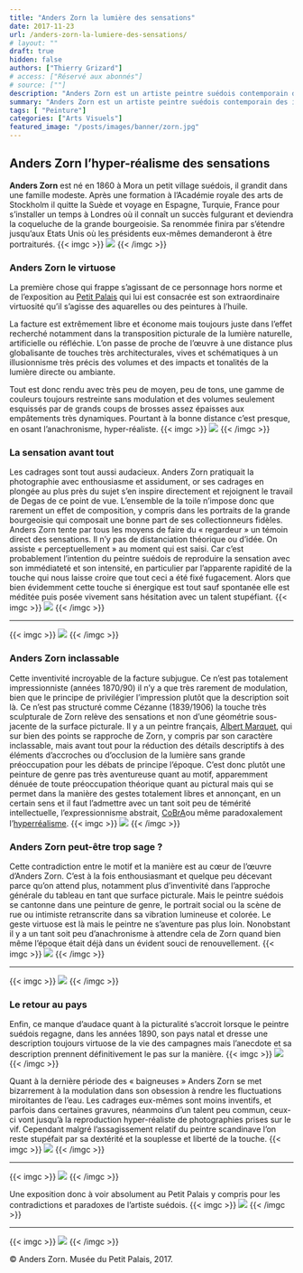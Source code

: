 ```yaml
---
title: "Anders Zorn la lumière des sensations"
date: 2017-11-23
url: /anders-zorn-la-lumiere-des-sensations/
# layout: ""
draft: true
hidden: false
authors: ["Thierry Grizard"]
# access: ["Réservé aux abonnés"]
# source: [""]
description: "Anders Zorn est un artiste peintre suédois contemporain des impressionnistes qui a pratiqué une peinture virtuose des sensations et de la lumière"
summary: "Anders Zorn est un artiste peintre suédois contemporain des impressionnistes qui a pratiqué une peinture virtuose des sensations et de la lumière"
tags: [ "Peinture"]
categories: ["Arts Visuels"]
featured_image: "/posts/images/banner/zorn.jpg"
---
```

## Anders Zorn l’hyper-réalisme des sensations

**Anders Zorn** est né en 1860 à Mora un petit village suédois, il grandit dans une famille modeste. Après une formation à l’Académie royale des arts de Stockholm il quitte la Suède et voyage en Espagne, Turquie, France pour s’installer un temps à Londres où il connaît un succès fulgurant et deviendra la coqueluche de la grande bourgeoisie. Sa renommée finira par s’étendre jusqu’aux Etats Unis où les présidents eux-mêmes demanderont à être portraiturés.
{{< imgc >}}
![](/posts/images/zorn/anders-zorn-exposition-paris-petit-palais-artiste-peintre-suede.095.jpg)
{{< /imgc >}}

### Anders Zorn le virtuose

La première chose qui frappe s’agissant de ce personnage hors norme et de l’exposition au [Petit Palais](http://www.petitpalais.paris.fr/expositions/anders-zorn?ref=artefields.net) qui lui est consacrée est son extraordinaire virtuosité qu’il s’agisse des aquarelles ou des peintures à l’huile.

La facture est extrêmement libre et économe mais toujours juste dans l’effet recherché notamment dans la transposition picturale de la lumière naturelle, artificielle ou réfléchie. L’on passe de proche de l’œuvre à une distance plus globalisante de touches très architecturales, vives et schématiques à un illusionnisme très précis des volumes et des impacts et tonalités de la lumière directe ou ambiante.

Tout est donc rendu avec très peu de moyen, peu de tons, une gamme de couleurs toujours restreinte sans modulation et des volumes seulement esquissés par de grands coups de brosses assez épaisses aux empâtements très dynamiques. Pourtant à la bonne distance c’est presque, en osant l’anachronisme, hyper-réaliste.
{{< imgc >}}
![](/posts/images/zorn/anders-zorn-exposition-paris-petit-palais-artiste-peintre-suede.095-28.jpg)
{{< /imgc >}}

### La sensation avant tout

Les cadrages sont tout aussi audacieux. Anders Zorn pratiquait la photographie avec enthousiasme et assidument, or ses cadrages en plongée au plus près du sujet s’en inspire directement et rejoignent le travail de Degas de ce point de vue. L’ensemble de la toile n’impose donc que rarement un effet de composition, y compris dans les portraits de la grande bourgeoisie qui composait une bonne part de ses collectionneurs fidèles. Anders Zorn tente par tous les moyens de faire du « regardeur » un témoin direct des sensations. Il n’y pas de distanciation théorique ou d’idée. On assiste « perceptuellement » au moment qui est saisi. Car c’est probablement l’intention du peintre suédois de reproduire la sensation avec son immédiateté et son intensité, en particulier par l’apparente rapidité de la touche qui nous laisse croire que tout ceci a été fixé fugacement. Alors que bien évidemment cette touche si énergique est tout sauf spontanée elle est méditée puis posée vivement sans hésitation avec un talent stupéfiant.
{{< imgc >}}
![](/posts/images/zorn/anders-zorn-exposition-paris-petit-palais-artiste-peintre-suede.095-45.jpg) 
{{< /imgc >}}

---
{{< imgc >}}
![](/posts/images/zorn/anders-zorn-exposition-paris-petit-palais-artiste-peintre-suede.095-46.jpg)
{{< /imgc >}}

### Anders Zorn inclassable

Cette inventivité incroyable de la facture subjugue. Ce n’est pas totalement impressionniste (années 1870/90) il n’y a que très rarement de modulation, bien que le principe de privilégier l’impression plutôt que la description soit là. Ce n’est pas structuré comme Cézanne (1839/1906) la touche très sculpturale de Zorn relève des sensations et non d’une géométrie sous-jacente de la surface picturale. Il y a un peintre français, [Albert Marquet](/albert-marquet-mam/), qui sur bien des points se rapproche de Zorn, y compris par son caractère inclassable, mais avant tout pour la réduction des détails descriptifs à des éléments d’accroches ou d’occlusion de la lumière sans grande préoccupation pour les débats de principe l’époque. C’est donc plutôt une peinture de genre pas très aventureuse quant au motif, apparemment dénuée de toute préoccupation théorique quant au pictural mais qui se permet dans la manière des gestes totalement libres et annonçant, en un certain sens et il faut l’admettre avec un tant soit peu de témérité intellectuelle, l’expressionnisme abstrait, [CoBrA](/karel-appel-humaniste-barbare/)ou même paradoxalement l’[hyperréalisme](/hyperrealisme/).
{{< imgc >}}
![](/posts/images/zorn/anders-zorn-exposition-paris-petit-palais-artiste-peintre-suede.095-25.jpg)
{{< /imgc >}}

### Anders Zorn peut-être trop sage ?

Cette contradiction entre le motif et la manière est au cœur de l’œuvre d’Anders Zorn. C’est à la fois enthousiasmant et quelque peu décevant parce qu’on attend plus, notamment plus d’inventivité dans l’approche générale du tableau en tant que surface picturale. Mais le peintre suédois se cantonne dans une peinture de genre, le portrait social ou la scène de rue ou intimiste retranscrite dans sa vibration lumineuse et colorée. Le geste virtuose est là mais le peintre ne s’aventure pas plus loin. Nonobstant il y a un tant soit peu d’anachronisme à attendre cela de Zorn quand bien même l’époque était déjà dans un évident souci de renouvellement.
{{< imgc >}}
![](/posts/images/zorn/anders-zorn-exposition-paris-petit-palais-artiste-peintre-suede.095-56.jpg)
{{< /imgc >}}

---
{{< imgc >}}
![](/posts/images/zorn/anders-zorn-exposition-paris-petit-palais-artiste-peintre-suede.095-57.jpg)
{{< /imgc >}}

### Le retour au pays

Enfin, ce manque d’audace quant à la picturalité s’accroit lorsque le peintre suédois regagne, dans les années 1890, son pays natal et dresse une description toujours virtuose de la vie des campagnes mais l’anecdote et sa description prennent définitivement le pas sur la manière.
{{< imgc >}}
![](/posts/images/zorn/anders-zorn-exposition-paris-petit-palais-artiste-peintre-suede.095-76.jpg)
{{< /imgc >}}

Quant à la dernière période des « baigneuses » Anders Zorn se met bizarrement à la modulation dans son obsession à rendre les fluctuations miroitantes de l’eau. Les cadrages eux-mêmes sont moins inventifs, et parfois dans certaines gravures, néanmoins d’un talent peu commun, ceux-ci vont jusqu’à la reproduction hyper-réaliste de photographies prises sur le vif. Cependant malgré l’assagissement relatif du peintre scandinave l’on reste stupéfait par sa dextérité et la souplesse et liberté de la touche.
{{< imgc >}}
![](/posts/images/zorn/anders-zorn-exposition-paris-petit-palais-artiste-peintre-suede.095-89.jpg)
{{< /imgc >}}

---
{{< imgc >}}
![](/posts/images/zorn/anders-zorn-exposition-paris-petit-palais-artiste-peintre-suede.095-90.jpg)
{{< /imgc >}}

Une exposition donc à voir absolument au Petit Palais y compris pour les contradictions et paradoxes de l’artiste suédois.
{{< imgc >}}
![](/posts/images/zorn/anders-zorn_petit_palais-exhibition-3-1.jpg)
{{< /imgc >}}

---
{{< imgc >}}
![](/posts/images/zorn/anders-zorn_petit_palais-exhibition-2-1.jpg)
{{< /imgc >}}

© Anders Zorn. Musée du Petit Palais, 2017.